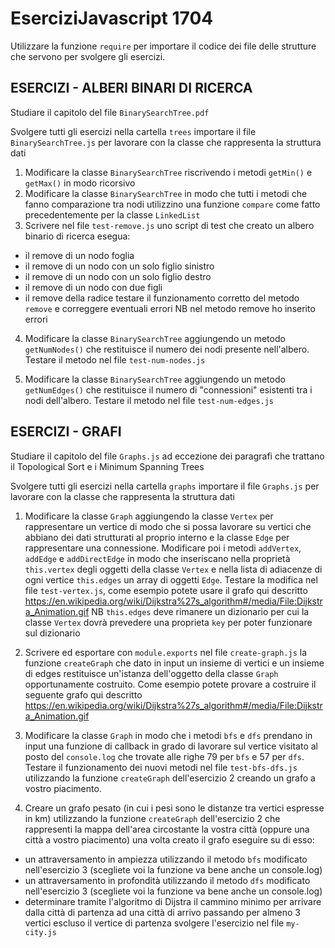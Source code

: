 # EserciziJavascript 1704

Utilizzare la funzione `require` per importare il codice dei file delle strutture che servono per
svolgere gli esercizi.

## ESERCIZI - ALBERI BINARI DI RICERCA

Studiare il capitolo del file `BinarySearchTree.pdf`

Svolgere tutti gli esercizi nella cartella `trees` importare il file `BinarySearchTree.js` per lavorare con la classe che rappresenta la struttura dati

1. Modificare la classe `BinarySearchTree` riscrivendo i metodi `getMin()` e `getMax()` in modo ricorsivo
2. Modificare la classe `BinarySearchTree` in modo che tutti i metodi che fanno comparazione tra nodi
utilizzino una funzione `compare` come fatto precedentemente per la classe `LinkedList`
3. Scrivere nel file `test-remove.js` uno script di test che creato un albero binario di ricerca esegua:
  - il remove di un nodo foglia
  - il remove di un nodo con un solo figlio sinistro
  - il remove di un nodo con un solo figlio destro
  - il remove di un nodo con due figli
  - il remove della radice
testare il funzionamento corretto del metodo `remove` e correggere eventuali errori
NB nel metodo remove ho inserito errori

4. Modificare la classe `BinarySearchTree` aggiungendo un metodo `getNumNodes()` che restituisce il numero dei nodi presente nell'albero. Testare il metodo nel file `test-num-nodes.js`

5. Modificare la classe `BinarySearchTree` aggiungendo un metodo `getNumEdges()` che restituisce il numero di "connessioni" esistenti tra i nodi dell'albero. Testare il metodo nel file `test-num-edges.js`

## ESERCIZI - GRAFI

Studiare il capitolo del file `Graphs.js` ad eccezione dei paragrafi che trattano il Topological Sort e i Minimum Spanning Trees

Svolgere tutti gli esercizi nella cartella `graphs` importare il file `Graphs.js` per lavorare con la classe che rappresenta la struttura dati

1. Modificare la classe `Graph` aggiungendo la classe `Vertex` per rappresentare un vertice di modo che si possa lavorare su vertici che abbiano dei dati strutturati al proprio interno e la classe `Edge` per rappresentare una connessione. Modificare poi i metodi `addVertex`, `addEdge` e `addDirectEdge` in modo che inseriscano nella proprietà `this.vertex` degli oggetti della classe `Vertex` e nella lista di adiacenze di ogni vertice `this.edges` un array di oggetti `Edge`.
Testare la modifica nel file `test-vertex.js`, come esempio potete usare il grafo qui descritto https://en.wikipedia.org/wiki/Dijkstra%27s_algorithm#/media/File:Dijkstra_Animation.gif
NB `this.edges` deve rimanere un dizionario per cui la classe `Vertex` dovrà prevedere una proprieta `key` per poter funzionare sul dizionario

2. Scrivere ed esportare con `module.exports` nel file `create-graph.js` la funzione `createGraph` che dato in input un insieme di vertici e un insieme di edges restituisce un'istanza dell'oggetto della classe `Graph` opportunamente costruito. Come esempio potete provare a costruire il seguente grafo qui descritto https://en.wikipedia.org/wiki/Dijkstra%27s_algorithm#/media/File:Dijkstra_Animation.gif

3. Modificare la classe `Graph` in modo che i metodi `bfs` e `dfs` prendano in input una funzione di callback in grado di lavorare sul vertice visitato al posto del `console.log` che trovate alle righe 79 per `bfs` e 57 per `dfs`. Testare il funzionamento dei nuovi metodi nel file `test-bfs-dfs.js` utilizzando la funzione `createGraph` dell'esercizio 2 creando un grafo a vostro piacimento.

4. Creare un grafo pesato (in cui i pesi sono le distanze tra vertici espresse in km) utilizzando la funzione `createGraph` dell'esercizio 2 che rappresenti la mappa dell'area circostante la vostra città (oppure una città a vostro piacimento) una volta creato il grafo eseguire su di esso:
  - un attraversamento in ampiezza utilizzando il metodo `bfs` modificato nell'esercizio 3 (scegliete voi la funzione va bene anche un console.log)
  - un attraversamento in profondità utilizzando il metodo `dfs` modificato nell'esercizio 3 (scegliete voi la funzione va bene anche un console.log)
  - determinare tramite l'algoritmo di Dijstra il cammino minimo per arrivare dalla città di partenza ad una città di arrivo passando per almeno 3 vertici escluso il vertice di partenza
svolgere l'esercizio nel file `my-city.js`

